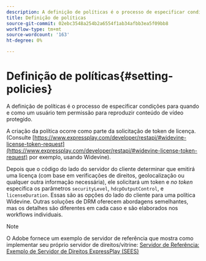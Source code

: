 ```yaml
---
description: A definição de políticas é o processo de especificar condições para quando e como um usuário tem permissão para reproduzir conteúdo de vídeo protegido.
title: Definição de políticas
source-git-commit: 02ebc3548a254b2a6554f1ab34afbb3ea5f09bb8
workflow-type: tm+mt
source-wordcount: '163'
ht-degree: 0%

---
```


# Definição de políticas{#setting-policies}

A definição de políticas é o processo de especificar condições para quando e como um usuário tem permissão para reproduzir conteúdo de vídeo protegido.

A criação da política ocorre como parte da solicitação de token de licença. (Consulte [https://www.expressplay.com/developer/restapi/#widevine-license-token-request](https://www.expressplay.com/developer/restapi/#widevine-license-token-request) por exemplo, usando Widevine).

Depois que o código do lado do servidor do cliente determinar que emitirá uma licença (com base em verificações de direitos, geolocalização ou qualquer outra informação necessária), ele solicitará um token e *no token* especifica os parâmetros `securityLevel`, `hdcpOutputControl`, e `licenseDuration`. Essas são as opções do lado do cliente para uma política Widevine. Outras soluções de DRM oferecem abordagens semelhantes, mas os detalhes são diferentes em cada caso e são elaborados nos workflows individuais.

>[!NOTE]
>
>O Adobe fornece um exemplo de servidor de referência que mostra como implementar seu próprio servidor de direitos/vitrine: [Servidor de Referência: Exemplo de Servidor de Direitos ExpressPlay (SEES)](../../multi-drm-workflows/feature-topics/sees-reference-server.md)
